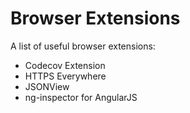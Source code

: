 # Browser Extensions

A list of useful browser extensions:
* Codecov Extension
* HTTPS Everywhere
* JSONView
* ng-inspector for AngularJS